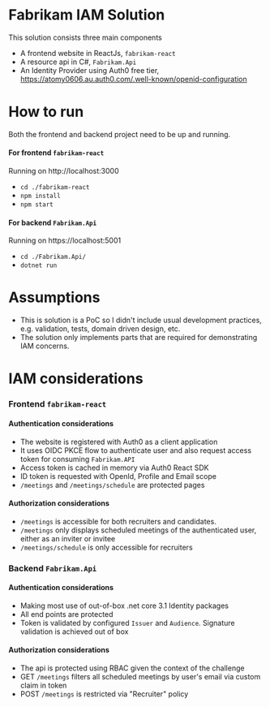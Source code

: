 # Fabrikam IAM Solution
This solution consists three main components
- A frontend website in ReactJs, `fabrikam-react`
- A resource api in C#, `Fabrikam.Api`
- An Identity Provider using Auth0 free tier, https://atomy0606.au.auth0.com/.well-known/openid-configuration

# How to run
Both the frontend and backend project need to be up and running.

#### For frontend `fabrikam-react`
Running on http://localhost:3000
- `cd ./fabrikam-react`
- `npm install`
- `npm start`

#### For backend `Fabrikam.Api`
Running on https://localhost:5001
- `cd ./Fabrikam.Api/`
- `dotnet run`

# Assumptions
- This is solution is a PoC so I didn't include usual development practices, e.g. validation, tests, domain driven design, etc.
- The solution only implements parts that are required for demonstrating IAM concerns. 

# IAM considerations
### Frontend `fabrikam-react`
#### Authentication considerations
- The website is registered with Auth0 as a client application
- It uses OIDC PKCE flow to authenticate user and also request access token for consuming `Fabrikam.API`
- Access token is cached in memory via Auth0 React SDK
- ID token is requested with OpenId, Profile and Email scope
- `/meetings` and `/meetings/schedule` are protected pages

#### Authorization considerations
- `/meetings` is accessible for both recruiters and candidates.
- `/meetings` only displays scheduled meetings of the authenticated user, either as an inviter or invitee
- `/meetings/schedule` is only accessible for recruiters

### Backend `Fabrikam.Api`
#### Authentication considerations
- Making most use of out-of-box .net core 3.1 Identity packages
- All end points are protected
- Token is validated by configured `Issuer` and `Audience`. Signature validation is achieved out of box

#### Authorization considerations
- The api is protected using RBAC given the context of the challenge
- GET `/meetings` filters all scheduled meetings by user's email via custom claim in token
- POST `/meetings` is restricted via "Recruiter" policy

